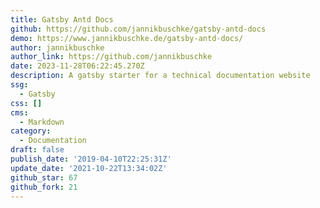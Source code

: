 ```yaml
---
title: Gatsby Antd Docs
github: https://github.com/jannikbuschke/gatsby-antd-docs
demo: https://www.jannikbuschke.de/gatsby-antd-docs/
author: jannikbuschke
author_link: https://github.com/jannikbuschke
date: 2023-11-28T06:22:45.270Z
description: A gatsby starter for a technical documentation website
ssg:
  - Gatsby
css: []
cms:
  - Markdown
category:
  - Documentation
draft: false
publish_date: '2019-04-10T22:25:31Z'
update_date: '2021-10-22T13:34:02Z'
github_star: 67
github_fork: 21
---
```


